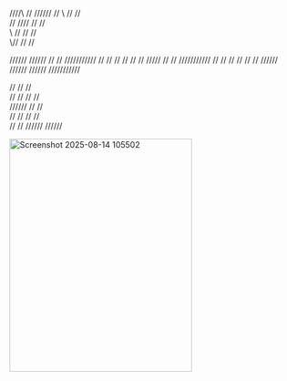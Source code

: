   ////\      //     ////// 
 //    \     //       //   
 //  ////    //       //   
 \     //    //       //   
  \\\//      //       //
  

 //////    //////  //     //     /////////// 
   //      //     //      //     //
   //      /////  //      //     ///////////
   //      //     //      //              //
   //      ////// //////  ////// ///////////

    
   //     //      //    
  // //   //      //    
 //////   //      //    
 //   //  //      //    
 //   //  //////  ////// 
 
<img width="320" height="409" alt="Screenshot 2025-08-14 105502" src="https://github.com/user-attachments/assets/ea35d5ae-bd28-4d4f-a07c-38bcfe7f6ab9" />
